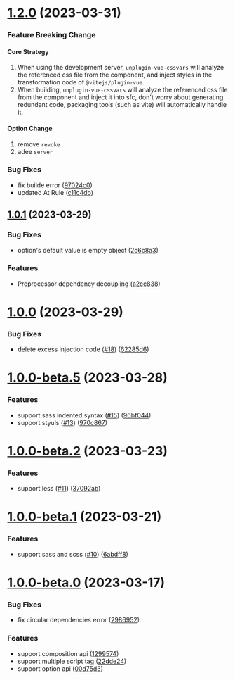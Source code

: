 # [1.2.0](https://github.com/baiwusanyu-c/unplugin-vue-cssvars/compare/v1.0.1...v1.2.0) (2023-03-31)

### Feature Breaking Change

#### Core Strategy
1. When using the development server,
   `unplugin-vue-cssvars` will analyze the referenced css file from the component,
   and inject styles in the transformation code of `@vitejs/plugin-vue`
2. When building, `unplugin-vue-cssvars` will analyze the referenced css file from the component and inject it into
   sfc, don't worry about generating redundant code, packaging tools (such as vite) will automatically handle it.

#### Option Change
1. remove `revoke`
2. adee `server`

### Bug Fixes

* fix builde error ([97024c0](https://github.com/baiwusanyu-c/unplugin-vue-cssvars/commit/97024c001360fdeb00e49125faa552369368fb62))
* updated At Rule ([c11c4db](https://github.com/baiwusanyu-c/unplugin-vue-cssvars/commit/c11c4db5da2dc67c5de373935c40ff06f179d2c8))



## [1.0.1](https://github.com/baiwusanyu-c/unplugin-vue-cssvars/compare/v1.0.0...v1.0.1) (2023-03-29)


### Bug Fixes

* option's default value is empty object ([2c6c8a3](https://github.com/baiwusanyu-c/unplugin-vue-cssvars/commit/2c6c8a32cf9c015b9a39a8d42f6a40b3a17286b0))


### Features

* Preprocessor dependency decoupling ([a2cc838](https://github.com/baiwusanyu-c/unplugin-vue-cssvars/commit/a2cc838c5381aa2f12337ed71f755528ca7363f2))



# [1.0.0](https://github.com/baiwusanyu-c/unplugin-vue-cssvars/compare/v1.0.0-beta.5...v1.0.0) (2023-03-29)


### Bug Fixes

* delete excess injection code ([#18](https://github.com/baiwusanyu-c/unplugin-vue-cssvars/issues/18)) ([62285d6](https://github.com/baiwusanyu-c/unplugin-vue-cssvars/commit/62285d6adb4d1fbfa269a7293ad5073da620801a))



# [1.0.0-beta.5](https://github.com/baiwusanyu-c/unplugin-vue-cssvars/compare/v1.0.0-beta.2...v1.0.0-beta.5) (2023-03-28)


### Features

* support sass indented syntax ([#15](https://github.com/baiwusanyu-c/unplugin-vue-cssvars/issues/15)) ([96bf044](https://github.com/baiwusanyu-c/unplugin-vue-cssvars/commit/96bf04409e560705b812c6ec7657aee76aa41618))
* support styuls ([#13](https://github.com/baiwusanyu-c/unplugin-vue-cssvars/issues/13)) ([970c867](https://github.com/baiwusanyu-c/unplugin-vue-cssvars/commit/970c8677eb36f2442e4dc3b540dac970861aede5))



# [1.0.0-beta.2](https://github.com/baiwusanyu-c/unplugin-vue-cssvars/compare/v1.0.0-beta.1...v1.0.0-beta.2) (2023-03-23)


### Features

* support less ([#11](https://github.com/baiwusanyu-c/unplugin-vue-cssvars/issues/11)) ([37092ab](https://github.com/baiwusanyu-c/unplugin-vue-cssvars/commit/37092abaf31ced1b6b3860cf977023983e15bc78))



# [1.0.0-beta.1](https://github.com/baiwusanyu-c/unplugin-vue-cssvars/compare/v1.0.0-beta.0...v1.0.0-beta.1) (2023-03-21)


### Features

* support sass and scss ([#10](https://github.com/baiwusanyu-c/unplugin-vue-cssvars/issues/10)) ([6abdff8](https://github.com/baiwusanyu-c/unplugin-vue-cssvars/commit/6abdff825ade8f0ef637af128ad71e31740cc817))



# [1.0.0-beta.0](https://github.com/baiwusanyu-c/unplugin-vue-cssvars/compare/129957415d4c29b3c50fec5eca43ef2eb0632d6e...v1.0.0-beta.0) (2023-03-17)


### Bug Fixes

* fix circular dependencies error ([2986952](https://github.com/baiwusanyu-c/unplugin-vue-cssvars/commit/2986952713e05579f4f201a6e72b7a0b3b6a36e7))


### Features

* support composition api ([1299574](https://github.com/baiwusanyu-c/unplugin-vue-cssvars/commit/129957415d4c29b3c50fec5eca43ef2eb0632d6e))
* support multiple script tag ([22dde24](https://github.com/baiwusanyu-c/unplugin-vue-cssvars/commit/22dde2485de2fd4e6503ee5e703316157c5297c6))
* support option api ([00d75d3](https://github.com/baiwusanyu-c/unplugin-vue-cssvars/commit/00d75d3b6f7a7959ced026c87d56e98d7d7deeeb))



